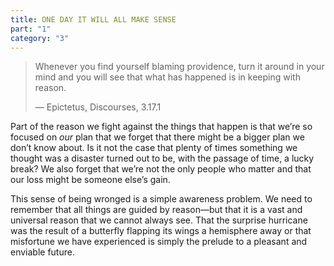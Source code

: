 ```yaml
---
title: ONE DAY IT WILL ALL MAKE SENSE
part: "1"
category: "3"
---
```


> Whenever you find yourself blaming providence, turn it around in your mind and you will see that what has happened is in keeping with reason.
>
> — Epictetus, Discourses, 3.17.1

Part of the reason we fight against the things that happen is that we’re so focused on _our_ plan that we forget that there might be a bigger plan we don’t know about. Is it not the case that plenty of times something we thought was a disaster turned out to be, with the passage of time, a lucky break? We also forget that we’re not the only people who matter and that our loss might be someone else’s gain.

This sense of being wronged is a simple awareness problem. We need to remember that all things are guided by reason—but that it is a vast and universal reason that we cannot always see. That the surprise hurricane was the result of a butterfly flapping its wings a hemisphere away or that misfortune we have experienced is simply the prelude to a pleasant and enviable future.
